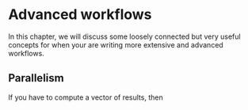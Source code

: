 # Advanced workflows
In this chapter, we will discuss some loosely connected but very useful concepts for when your are writing more extensive and advanced workflows.


## Parallelism
If you have to compute a vector of results, then 
